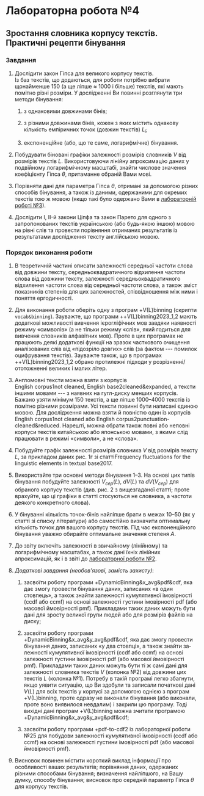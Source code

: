 # Лабораторна робота №4

## Зростання словника корпусу текстів. Практичні рецепти бінування

### Завдання

1. Дослідити закон Гіпса для великого корпусу текстів.  
Із баз текстів, що додаються, для роботи потрібно вибрати щонайменше 150 (а ще ліпше $\approx$ 1000 і більше) текстів, які мають помітно різні розміри.
У дослідженні Ви повинні розглянути три методи бінування:

    1. з однаковими довжинами бінів;

    2. з різними довжинами бінів, кожен з яких містить однакову кількість емпіричних точок (довжин текстів) $L_i$;

    3. експоненційне (або, що те саме, логарифмічне) бінування.

2. Побудувати біновані графіки залежності розмірів словників $V$ від розмірів текстів $L$.
Ви­користовуючи лінійну апроксимацію даних у подвійному логарифмічному масштабі, знайти числове значення коефіцієнту Гіпса $\theta$, притаманне обраній Вами мові.

3. Порівняти дані для параметра Гіпса $\theta$, отримані за допомогою різних способів бінування, а також із даними, одержаними для окремих текстів тою ж мовою (якщо такі було одержано Вами в [лабораторній роботі №3](../lab03/task.md)).


2. Дослідити I, II-й закони Ціпфа та закон Парето для одного з запропонованих текстів українською (або будь-якою іншою) мовою на рівні слів та провести порівняння отриманих результатів із результатами дослідження тексту англійською мовою.

### Порядок виконання роботи

1. В теоретичній частині описати залежності середньої частоти слова від довжини тексту, середньоквадратичного відхилення частоти слова від довжини тексту, залеж­ності середньоквадратичного відхилення частоти слова від середньої частоти слова, а також зміст показників степенів для цих залежностей, співвідношення між ними і поняття ергодичності.

2. Для виконання роботи оберіть одну з програм +V(L)binning (скрипти `vocab&binning`).
Зауважте, що програми ++V(L)binning2023\_1,2 мають додаткові можливості вивчення ієрогліфічних мов завдяки наявності режиму «символів» (а не тільки режиму «слів», який годиться для вивчення словників алфавітних мов).
Проте в цих програмах не працюють деякі додат­кові функції на зразок часткового очищення аналізованих слів від «підозріло довгих» слів (за фактом --- помилок оцифрування текстів).
Зауважте також, що в програмах ++V(L)binning2023\_1,2 обрано протилежні підходи у розрізненні/ототожненні великих і малих літер.

3. Англомовні тексти можна взяти з корпусів English corpus1not cleaned, English base2cleaned&expanded, а тексти іншими мовами --- з наявних на гугл-диску менших корпусів.
Бажано узяти мінімум 150 текстів, а ще ліпше 1000&ndash;4000 текстів із помітно різними розмірами.
Усі тексти повинні бути написані єдиною мовою.
Для дослідження можна взяти й повністю один із корпусів English corpus1not cleaned або English corpus2punctuation-cleaned&reduced.
Нарешті, можна обрати також повні або неповні корпуси текстів китайською або японською мовами, з якими слід працювати в режимі «символи», а не «слова».

4. Побудуйте графік залежності розмірів словника $V$ від розмірів тексту $L$, за прикладом даних рис. 1г зі статтіFrequency fluctuations for the linguistic elements in textual base2017.

5. Використайте три основні методи бінування 1&ndash;3.
На основі цих типів бінування побудуйте залежності $V_{сер}(L)$, $dV(L)$ та $dV(V_{сер})$ для обраного корпусу текстів (див. рис. 2 з вищезгаданої статті; проте врахуйте, що ці графіки в статті стосуються не словника, а частоти деякого конкретного слова).

6. У бінуванні кількість точок-бінів найліпше брати в межах 10&ndash;50 (як у статті зі списку літе­ра­тури) або самостійно визначити оптимальну кількість точок для вашого корпусу текстів.
Під час експоненційного бінування уважно обирайте оптимальне значення степеня $А$.

7. До звіту включіть залежності в звичайному (лінійному) та логарифмічному масштабах, а також дані їхніх лінійних апроксимацій, як і в звіті до [лабораторної роботи №2](../lab02/task.md).

8. *Додаткові завдання (необов'язові, замість захисту)*:

    1. засвоїти роботу програми +DynamicBinning&x\_avg&pdf&cdf, яка дає змогу провес­ти бінування даних, записаних «в один стовпець», а також знайти залежності кумулятивної імовірності (ccdf або ccmf) на основі залежності густини імовірності pdf (або масової ймовірності pmf).
    Прикладами таких даних можуть бути дані для зросту великої групи людей або для розмірів файлів на диску; 

    2. засвоїти роботу програми +DynamicBinning&x\_avg&y\_avg&pdf&cdf, яка дає змогу провести бінування даних, записаних «у два стовпці», а також знайти за­лежності кумулятивної імовірності (ccdf або ccmf) на основі залежності густини імовірності pdf (або масової ймовірності pmf).
    Прикладами таких даних можуть бути ті ж самі дані для залежності словника текстів $V$ (колонка №2) від довжини цих текстів $L$ (колонка №1).
    Потребу в такій програмі легко збагнути, якщо уявити ситуацію, що Ви здобу­ли та записали початкові дані $V(L)$ для всіх текстів у корпусі за допомогою однією з програм +V(L)binning, проте одразу не виконали бінування (або виконали, проте воно виявилося невдалим) і закрили цю про­граму.
    Тоді вихідні дані програм +V(L)binning можна зчитати програмою +DynamicBinning&x_avg&y_avg&pdf&cdf;

    3. засвоїти роботу програми +pdf-to-cdf2 із лабораторної роботи №25 для побудови залежності кумулятивної імовірності (ccdf або ccmf) на основі залежності густини імо­вірності pdf (або масової ймовірності pmf).

9. Висновок повинен містити короткий виклад інформації про особливості ваших ре­зультатів; порівняння даних, одержаних різними способами бінування; визначення най­ліпшого, на Вашу думку, способу бінування; висновок про середній параметр Гіпса $\theta$ для корпусу текстів.

